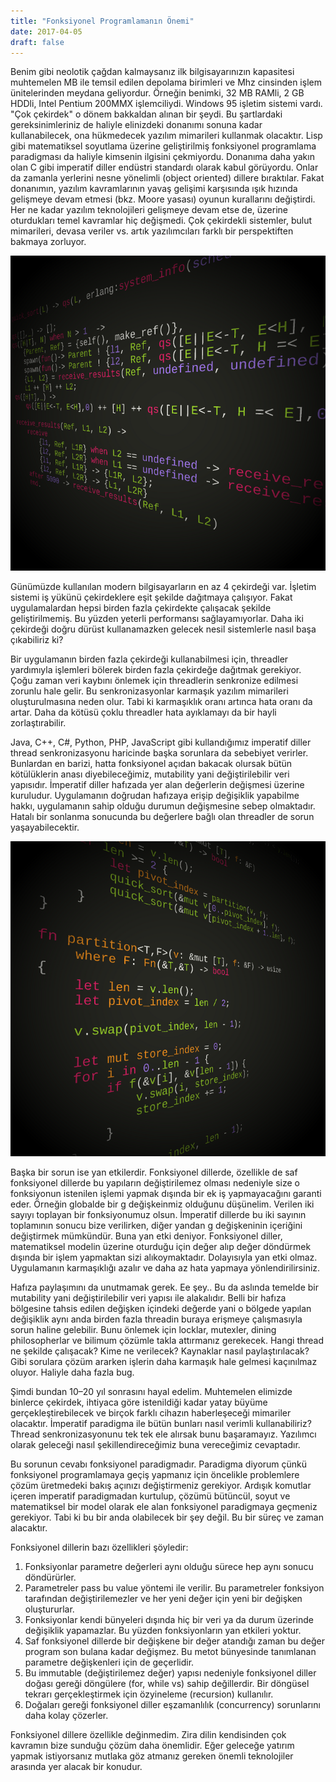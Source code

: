 ```yaml
---
title: "Fonksiyonel Programlamanın Önemi"
date: 2017-04-05
draft: false
---
```


Benim gibi neolotik çağdan kalmaysanız ilk bilgisayarınızın kapasitesi muhtemelen MB ile temsil edilen depolama birimleri ve Mhz cinsinden işlem ünitelerinden meydana geliyordur. Örneğin benimki, 32 MB RAMli, 2 GB HDDli, Intel Pentium 200MMX işlemciliydi. Windows 95 işletim sistemi vardı. "Çok çekirdek" o dönem bakkaldan alınan bir şeydi. Bu şartlardaki gereksinimleriniz de haliyle elinizdeki donanımı sonuna kadar kullanabilecek, ona hükmedecek yazılım mimarileri kullanmak olacaktır. Lisp gibi matematiksel soyutlama üzerine geliştirilmiş fonksiyonel programlama paradigması da haliyle kimsenin ilgisini çekmiyordu. Donanıma daha yakın olan C gibi imperatif diller endüstri standardı olarak kabul görüyordu. Onlar da zamanla yerlerini nesne yönelimli (object oriented) dillere bıraktılar. Fakat donanımın, yazılım kavramlarının yavaş gelişimi karşısında ışık hızında gelişmeye devam etmesi (bkz. Moore yasası) oyunun kurallarını değiştirdi. Her ne kadar yazılım teknolojileri gelişmeye devam etse de, üzerine oturdukları temel kavramlar hiç değişmedi. Çok çekirdekli sistemler, bulut mimarileri, devasa veriler vs. artık yazılımcıları farklı bir perspektiften bakmaya zorluyor.

![Erlang quicksort örneği](/img/erlang-quicksort.png "Erlang quicksort örneği")

Günümüzde kullanılan modern bilgisayarların en az 4 çekirdeği var. İşletim sistemi iş yükünü çekirdeklere eşit şekilde dağıtmaya çalışıyor. Fakat uygulamalardan hepsi birden fazla çekirdekte çalışacak şekilde geliştirilmemiş. Bu yüzden yeterli performansı sağlayamıyorlar. Daha iki çekirdeği doğru dürüst kullanamazken gelecek nesil sistemlerle nasıl başa çıkabiliriz ki?

Bir uygulamanın birden fazla çekirdeği kullanabilmesi için, threadler yardımıyla işlemleri bölerek birden fazla çekirdeğe dağıtmak gerekiyor. Çoğu zaman veri kaybını önlemek için threadlerin senkronize edilmesi zorunlu hale gelir. Bu senkronizasyonlar karmaşık yazılım mimarileri oluşturulmasına neden olur. Tabi ki karmaşıklık oranı artınca hata oranı da artar. Daha da kötüsü çoklu threadler hata ayıklamayı da bir hayli zorlaştırabilir.

Java, C++, C#, Python, PHP, JavaScript gibi kullandığımız imperatif diller thread senkronizasyonu haricinde başka sorunlara da sebebiyet verirler. Bunlardan en barizi, hatta fonksiyonel açıdan bakacak olursak bütün kötülüklerin anası diyebileceğimiz, mutability yani değiştirilebilir veri yapısıdır. İmperatif diller hafızada yer alan değerlerin değişmesi üzerine kuruludur. Uygulamanın doğrudan hafızaya erişip değişiklik yapabilme hakkı, uygulamanın sahip olduğu durumun değişmesine sebep olmaktadır. Hatalı bir sonlanma sonucunda bu değerlere bağlı olan threadler de sorun yaşayabilecektir.

![Rust quicksort örneği](/img/rust-quicksort.png "Rust quicksort örneği")

Başka bir sorun ise yan etkilerdir. Fonksiyonel dillerde, özellikle de saf fonksiyonel dillerde bu yapıların değiştirilemez olması nedeniyle size o fonksiyonun istenilen işlemi yapmak dışında bir ek iş yapmayacağını garanti eder. Örneğin globalde bir g değişkeinmiz olduğunu düşünelim. Verilen iki sayıyı toplayan bir fonksiyonumuz olsun. İmperatif dillerde bu iki sayının toplamının sonucu bize verilirken, diğer yandan g değişkeninin içeriğini değiştirmek mümkündür. Buna yan etki deniyor. Fonksiyonel diller, matematiksel modelin üzerine oturduğu için değer alıp değer döndürmek dışında bir işlem yapmaktan sizi alıkoymaktadır. Dolayısıyla yan etki olmaz. Uygulamanın karmaşıklığı azalır ve daha az hata yapmaya yönlendirilirsiniz.

Hafıza paylaşımını da unutmamak gerek. Ee şey.. Bu da aslında temelde bir mutability yani değiştirilebilir veri yapısı ile alakalıdır. Belli bir hafıza bölgesine tahsis edilen değişken içindeki değerde yani o bölgede yapılan değişiklik aynı anda birden fazla threadin buraya erişmeye çalışmasıyla sorun haline gelebilir. Bunu önlemek için locklar, mutexler, dining philosopherlar ve bilimum çözümle takla attırmanız gerekecek. Hangi thread ne şekilde çalışacak? Kime ne verilecek? Kaynaklar nasıl paylaştırılacak? Gibi sorulara çözüm ararken işlerin daha karmaşık hale gelmesi kaçınılmaz oluyor. Haliyle daha fazla bug.

Şimdi bundan 10–20 yıl sonrasını hayal edelim. Muhtemelen elimizde binlerce çekirdek, ihtiyaca göre istenildiği kadar yatay büyüme gerçekleştirebilecek ve birçok farklı cihazın haberleşeceği mimariler olacaktır. İmperatif paradigma ile bütün bunları nasıl verimli kullanabiliriz? Thread senkronizasyonunu tek tek ele alırsak bunu başaramayız. Yazılımcı olarak geleceği nasıl şekillendireceğimiz buna vereceğimiz cevaptadır.

Bu sorunun cevabı fonksiyonel paradigmadır. Paradigma diyorum çünkü fonksiyonel programlamaya geçiş yapmanız için öncelikle problemlere çözüm üretmedeki bakış açınızı değiştirmeniz gerekiyor. Ardışık komutlar içeren imperatif paradigmadan kurtulup, çözümü bütüncül, soyut ve matematiksel bir model olarak ele alan fonksiyonel paradigmaya geçmeniz gerekiyor. Tabi ki bu bir anda olabilecek bir şey değil. Bu bir süreç ve zaman alacaktır.

Fonksiyonel dillerin bazı özellikleri şöyledir:

1. Fonksiyonlar parametre değerleri aynı olduğu sürece hep aynı sonucu döndürürler.
2. Parametreler pass bu value yöntemi ile verilir. Bu parametreler fonksiyon tarafından değiştirilemezler ve her yeni değer için yeni bir değişken oluştururlar.
3. Fonksiyonlar kendi bünyeleri dışında hiç bir veri ya da durum üzerinde değişiklik yapamazlar. Bu yüzden fonksiyonların yan etkileri yoktur.
4. Saf fonksiyonel dillerde bir değişkene bir değer atandığı zaman bu değer program son bulana kadar değişmez. Bu metot bünyesinde tanımlanan parametre değişkenleri için de geçerlidir.
5. Bu immutable (değiştirilemez değer) yapısı nedeniyle fonksiyonel diller doğası gereği döngülere (for, while vs) sahip değillerdir. Bir döngüsel tekrarı gerçekleştirmek için özyineleme (recursion) kullanılır.
6. Doğaları gereği fonksiyonel diller eşzamanlılık (concurrency) sorunlarını daha kolay çözerler.

Fonksiyonel dillere özellikle değinmedim. Zira dilin kendisinden çok kavramın bize sunduğu çözüm daha önemlidir. Eğer geleceğe yatırım yapmak istiyorsanız mutlaka göz atmanız gereken önemli teknolojiler arasında yer alacak bir konudur.
